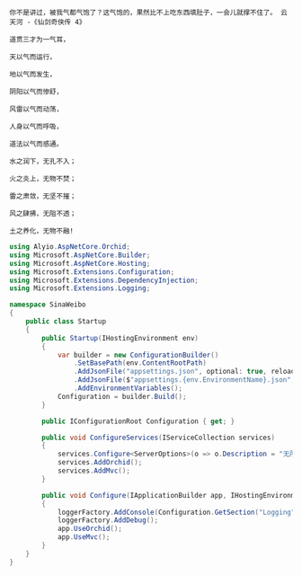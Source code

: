 ﻿```
```
```
你不是讲过，被我气都气饱了？这气饱的，果然比不上吃东西填肚子，一会儿就撑不住了。 云天河 -《仙剑奇侠传 4》
```

```text
道贯三才为一气耳，

天以气而运行，

地以气而发生，

阴阳以气而惨舒，

风雷以气而动荡，

人身以气而呼吸，

道法以气而感通。

水之润下，无孔不入；

火之炎上，无物不焚；

雷之肃敛，无坚不摧；

风之肆拂，无阻不透；

土之养化，无物不融!
```

```cs
using Alyio.AspNetCore.Orchid;
using Microsoft.AspNetCore.Builder;
using Microsoft.AspNetCore.Hosting;
using Microsoft.Extensions.Configuration;
using Microsoft.Extensions.DependencyInjection;
using Microsoft.Extensions.Logging;

namespace SinaWeibo
{
    public class Startup
    {
        public Startup(IHostingEnvironment env)
        {
            var builder = new ConfigurationBuilder()
                .SetBasePath(env.ContentRootPath)
                .AddJsonFile("appsettings.json", optional: true, reloadOnChange: true)
                .AddJsonFile($"appsettings.{env.EnvironmentName}.json", optional: true)
                .AddEnvironmentVariables();
            Configuration = builder.Build();
        }

        public IConfigurationRoot Configuration { get; }

        public void ConfigureServices(IServiceCollection services)
        {
            services.Configure<ServerOptions>(o => o.Description = "无所谓好或不好，人生一场虚空大梦，韶华白首，不过转瞬。惟有天道恒在，往复循环，不曾更改…… —— 慕容紫英.仙剑奇侠传 4》");
            services.AddOrchid();
            services.AddMvc();
        }

        public void Configure(IApplicationBuilder app, IHostingEnvironment env, ILoggerFactory loggerFactory)
        {
            loggerFactory.AddConsole(Configuration.GetSection("Logging"));
            loggerFactory.AddDebug();
            app.UseOrchid();
            app.UseMvc();
        }
    }
}
```